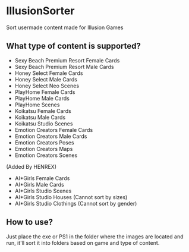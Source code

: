 # IllusionSorter
Sort usermade content made for Illusion Games

## What type of content is supported?
- Sexy Beach Premium Resort Female Cards
- Sexy Beach Premium Resort Male Cards
- Honey Select Female Cards
- Honey Select Male Cards
- Honey Select Neo Scenes
- PlayHome Female Cards
- PlayHome Male Cards
- PlayHome Scenes
- Koikatsu Female Cards
- Koikatsu Male Cards
- Koikatsu Studio Scenes
- Emotion Creators Female Cards
- Emotion Creators Male Cards
- Emotion Creators Poses
- Emotion Creators Maps
- Emotion Creators Scenes

(Added By HENREX)
- AI*Girls Female Cards
- AI*Girls Male Cards
- AI*Girls Studio Scenes
- AI*Girls Studio Houses (Cannot sort by sizes)
- AI*Girls Studio Clothings (Cannot sort by gender)

## How to use?
Just place the exe or PS1 in the folder where the images are located and run, it'll sort it into folders based on game and type of content.